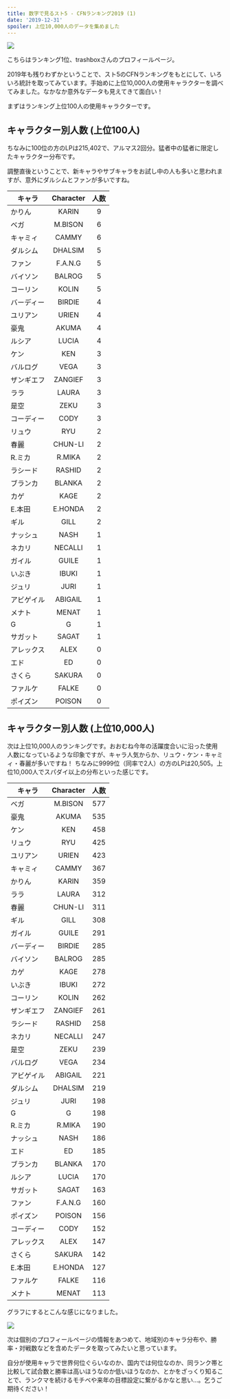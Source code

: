 ```yaml
---
title: 数字で見るスト5 - CFNランキング2019 (1)
date: '2019-12-31'
spoiler: 上位10,000人のデータを集めました
---
```


![](trashbox.png)

こちらはランキング1位、trashboxさんのプロフィールページ。

2019年も残りわずかということで、スト5のCFNランキングをもとにして、いろいろ統計を取ってみています。手始めに上位10,000人の使用キャラクターを調べてみました。なかなか意外なデータも見えてきて面白い！

まずはランキング上位100人の使用キャラクターです。

## キャラクター別人数 (上位100人)

ちなみに100位の方のLPは215,402で、アルマス2回分。猛者中の猛者に限定したキャラクター分布です。

調整直後ということで、新キャラやサブキャラをお試し中の人も多いと思われますが、意外にダルシムとファンが多いですね。

|キャラ| Character|人数|
|---|:---:|:---:|
|かりん|KARIN|9|
|ベガ|M.BISON|6|
|キャミィ|CAMMY|6|
|ダルシム|DHALSIM|5|
|ファン|F.A.N.G|5|
|バイソン|BALROG|5|
|コーリン|KOLIN|5|
|バーディー|BIRDIE|4|
|ユリアン|URIEN|4|
|豪鬼|AKUMA|4|
|ルシア|LUCIA|4|
|ケン|KEN|3|
|バルログ|VEGA|3|
|ザンギエフ|ZANGIEF|3|
|ララ|LAURA|3|
|是空|ZEKU|3|
|コーディー|CODY|3|
|リュウ|RYU|2|
|春麗|CHUN-LI|2|
|R.ミカ|R.MIKA|2|
|ラシード|RASHID|2|
|ブランカ|BLANKA|2|
|カゲ|KAGE|2|
|E.本田|E.HONDA|2|
|ギル|GILL|2|
|ナッシュ|NASH|1|
|ネカリ|NECALLI|1|
|ガイル|GUILE|1|
|いぶき|IBUKI|1|
|ジュリ|JURI|1|
|アビゲイル|ABIGAIL|1|
|メナト|MENAT|1|
|G|G|1|
|サガット|SAGAT|1|
|アレックス|ALEX|0|
|エド|ED|0|
|さくら|SAKURA|0|
|ファルケ|FALKE|0|
|ポイズン|POISON|0|

## キャラクター別人数 (上位10,000人)

次は上位10,000人のランキングです。おおむね今年の活躍度合いに沿った使用人数になっているような印象ですが、キャラ人気からか、リュウ・ケン・キャミィ・春麗が多いですね！
ちなみに9999位（同率で2人）の方のLPは20,505。上位10,000人でスパダイ以上の分布といった感じです。

|キャラ| Character|人数|
|---|:---:|:---:|
|ベガ|M.BISON|577|
|豪鬼|AKUMA|535|
|ケン|KEN|458|
|リュウ|RYU|425|
|ユリアン|URIEN|423|
|キャミィ|CAMMY|367|
|かりん|KARIN|359|
|ララ|LAURA|312|
|春麗|CHUN-LI|311|
|ギル|GILL|308|
|ガイル|GUILE|291|
|バーディー|BIRDIE|285|
|バイソン|BALROG|285|
|カゲ|KAGE|278|
|いぶき|IBUKI|272|
|コーリン|KOLIN|262|
|ザンギエフ|ZANGIEF|261|
|ラシード|RASHID|258|
|ネカリ|NECALLI|247|
|是空|ZEKU|239|
|バルログ|VEGA|234|
|アビゲイル|ABIGAIL|221|
|ダルシム|DHALSIM|219|
|ジュリ|JURI|198|
|G|G|198|
|R.ミカ|R.MIKA|190|
|ナッシュ|NASH|186|
|エド|ED|185|
|ブランカ|BLANKA|170|
|ルシア|LUCIA|170|
|サガット|SAGAT|163|
|ファン|F.A.N.G|160|
|ポイズン|POISON|156|
|コーディー|CODY|152|
|アレックス|ALEX|147|
|さくら|SAKURA|142|
|E.本田|E.HONDA|127|
|ファルケ|FALKE|116|
|メナト|MENAT|113|

グラフにするとこんな感じになりました。

![](chart.png)

次は個別のプロフィールページの情報をあつめて、地域別のキャラ分布や、勝率・対戦数などを含めたデータを取ってみたいと思っています。

自分が使用キャラで世界何位ぐらいなのか、国内では何位なのか、同ランク帯と比較して試合数と勝率は高いほうなのか低いほうなのか、とかをざっくり知ることで、ランクマを続けるモチベや来年の目標設定に繋がるかなと思い...。乞うご期待ください！
